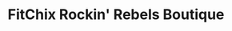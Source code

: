 ---
title: "FitChix Rockin' Rebels Boutique"
url: /bedford/fitchix-rockin-rebels-boutique/
shop: Kleidung
---